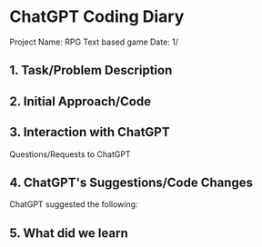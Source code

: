 # ChatGPT Coding Diary
Project Name: RPG Text based game
Date: 1/

## 1. Task/Problem Description


## 2. Initial Approach/Code


## 3. Interaction with ChatGPT
Questions/Requests to ChatGPT


## 4. ChatGPT's Suggestions/Code Changes
ChatGPT suggested the following:

## 5. What did we learn
